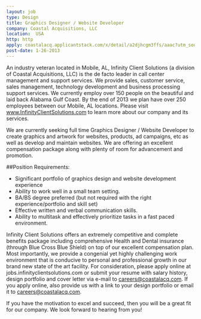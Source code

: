 ```yaml
---
layout: job
type: Design
title: Graphics Designer / Website Developer
company: Coastal Acquisitions, LLC
location:  USA
http: http
apply: coastalacq.applicantstack.com/x/detail/a2djhcgm3ffs/aaac?utm_source=workcreative.net
post-date: 1-26-2013
---
```



An industry veteran located in Mobile, AL, Infinity Client Solutions (a division of Coastal Acquisitions, LLC) is the de facto leader in call center management and support services. We provide sales, customer service, sales management, technology development and business processing support services. We currently employ over 150 people on the beautiful and laid back Alabama Gulf Coast. By the end of 2013 we plan have over 250 employees between our Mobile, AL locations. Please visit www.InfinityClientSolutions.com to learn more about our company and its services.
 

We are currently seeking full time Graphics Designer / Website Developer to create graphics and artwork for websites, products, ad campaigns, etc as well as develop and maintain websites. We are offering an excellent compensation package along with plenty of room for advancement and promotion.


##Position Requirements:


* Significant portfolio of graphics design and website development experience
* Ability to work well in a small team setting.
* BA/BS degree preferred (but not required with the right experience/portfolio and skill set)
* Effective written and verbal communication skills.
* Ability to multitask and effectively prioritize tasks in a fast paced environment.


Infinity Client Solutions offers an extremely competitive and complete benefits package including comprehensive Health and Dental insurance (through Blue Cross Blue Shield) on top of our excellent compensation plan. Most importantly, we provide a congenial yet highly challenging work environment that is conducive to personal and professional growth in our brand new state of the art facility. For consideration, please apply online at jobs.infinityclientsolutions.com or submit your resume with salary history, design portfolio and cover letter via e-mail to careers@coastalacq.com. If you apply online, also provide us with a link to your design portfolio or email it to careers@coastalacq.com.


If you have the motivation to excel and succeed, then you will be a great fit for our company. We look forward to hearing from you!